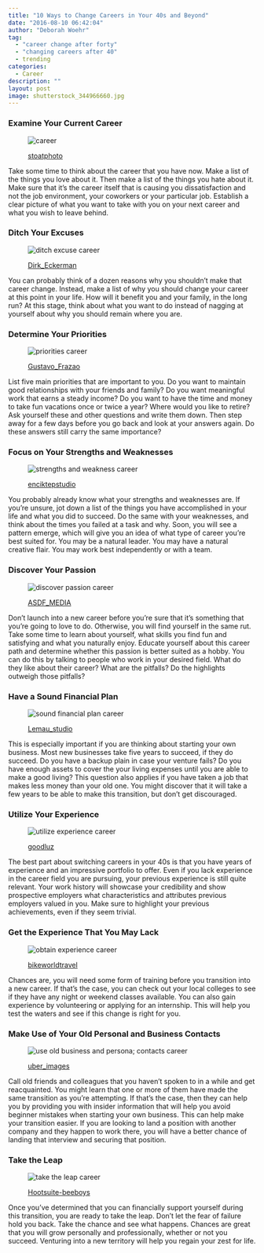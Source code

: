 ```yaml
---
title: "10 Ways to Change Careers in Your 40s and Beyond"
date: "2016-08-10 06:42:04"
author: "Deborah Woehr"
tag:
  - "career change after forty"
  - "changing careers after 40"
  - trending
categories:
  - Career
description: ""
layout: post
image: shutterstock_344966660.jpg
---
```


### Examine Your Current Career

<figure aria-describedby="caption-attachment-4011" class="wp-caption alignnone" id="attachment_4011" style="width: 700px">

![career](/posts/shutterstock_363522857.jpg)<figcaption class="wp-caption-text" id="caption-attachment-4011">[stoatphoto](https://www.shutterstock.com/pic-363522857/stock-photo-business-man-writing-pros-and-cons-balance-concept.html)</figcaption></figure>

Take some time to think about the career that you have now. Make a list of the things you love about it. Then make a list of the things you hate about it. Make sure that it’s the career itself that is causing you dissatisfaction and not the job environment, your coworkers or your particular job. Establish a clear picture of what you want to take with you on your next career and what you wish to leave behind.

### Ditch Your Excuses

<figure aria-describedby="caption-attachment-4012" class="wp-caption alignnone" id="attachment_4012" style="width: 700px">

![ditch excuse career](/posts/shutterstock_313134140.jpg)<figcaption class="wp-caption-text" id="caption-attachment-4012">[Dirk_Eckerman](https://www.shutterstock.com/pic-313134140/stock-photo-no-excuses-tell-the-truth-take-responsibility-and-have-no-regrets-stop-lying-being-responsible.html)</figcaption></figure>

You can probably think of a dozen reasons why you shouldn’t make that career change. Instead, make a list of why you should change your career at this point in your life. How will it benefit you and your family, in the long run? At this stage, think about what you want to do instead of nagging at yourself about why you should remain where you are.

### Determine Your Priorities

<figure aria-describedby="caption-attachment-4013" class="wp-caption alignnone" id="attachment_4013" style="width: 700px">

![priorities career](/posts/shutterstock_314490425.jpg)<figcaption class="wp-caption-text" id="caption-attachment-4013">[Gustavo_Frazao](https://www.shutterstock.com/pic-314490425/stock-photo-hand-with-marker-writing-the-word-priorites.html)</figcaption></figure>

List five main priorities that are important to you. Do you want to maintain good relationships with your friends and family? Do you want meaningful work that earns a steady income? Do you want to have the time and money to take fun vacations once or twice a year? Where would you like to retire? Ask yourself these and other questions and write them down. Then step away for a few days before you go back and look at your answers again. Do these answers still carry the same importance?

### Focus on Your Strengths and Weaknesses

<figure aria-describedby="caption-attachment-4014" class="wp-caption alignnone" id="attachment_4014" style="width: 3500px">

![strengths and weakness career](/posts/shutterstock_244227358.jpg)<figcaption class="wp-caption-text" id="caption-attachment-4014">[enciktepstudio](https://www.shutterstock.com/pic-244227358/stock-photo-business-man-pointing-on-jigsaw-written-swot.html)</figcaption></figure>

You probably already know what your strengths and weaknesses are. If you’re unsure, jot down a list of the things you have accomplished in your life and what you did to succeed. Do the same with your weaknesses, and think about the times you failed at a task and why. Soon, you will see a pattern emerge, which will give you an idea of what type of career you’re best suited for. You may be a natural leader. You may have a natural creative flair. You may work best independently or with a team.

### Discover Your Passion

<figure aria-describedby="caption-attachment-4015" class="wp-caption alignnone" id="attachment_4015" style="width: 700px">

![discover passion career](/posts/shutterstock_130099706.jpg)<figcaption class="wp-caption-text" id="caption-attachment-4015">[ASDF_MEDIA](https://www.shutterstock.com/pic-130099706/stock-photo-business-people-shaking-hands-finishing-up-a-meeting.html)</figcaption></figure>

Don’t launch into a new career before you’re sure that it’s something that you’re going to love to do. Otherwise, you will find yourself in the same rut. Take some time to learn about yourself, what skills you find fun and satisfying and what you naturally enjoy. Educate yourself about this career path and determine whether this passion is better suited as a hobby. You can do this by talking to people who work in your desired field. What do they like about their career? What are the pitfalls? Do the highlights outweigh those pitfalls?

### Have a Sound Financial Plan

<figure aria-describedby="caption-attachment-4016" class="wp-caption alignnone" id="attachment_4016" style="width: 700px">

![sound financial plan career](/posts/shutterstock_374311897.jpg)<figcaption class="wp-caption-text" id="caption-attachment-4016">[Lemau_studio](https://www.shutterstock.com/pic-374311897/stock-photo-financial-plan-written-on-wooden-table-with-clock-dice-calculator-pen-and-compass.html)

</figcaption></figure>

This is especially important if you are thinking about starting your own business. Most new businesses take five years to succeed, if they do succeed. Do you have a backup plain in case your venture fails? Do you have enough assets to cover the your living expenses until you are able to make a good living? This question also applies if you have taken a job that makes less money than your old one. You might discover that it will take a few years to be able to make this transition, but don’t get discouraged.

### Utilize Your Experience

<figure aria-describedby="caption-attachment-4017" class="wp-caption alignnone" id="attachment_4017" style="width: 700px">

![utilize experience career](/posts/shutterstock_265594196.jpg)<figcaption class="wp-caption-text" id="caption-attachment-4017">[goodluz](https://www.shutterstock.com/pic-265594196/stock-photo-teacher-helping-students-on-project.html)</figcaption></figure>

The best part about switching careers in your 40s is that you have years of experience and an impressive portfolio to offer. Even if you lack experience in the career field you are pursuing, your previous experience is still quite relevant. Your work history will showcase your credibility and show prospective employers what characteristics and attributes previous employers valued in you. Make sure to highlight your previous achievements, even if they seem trivial.

### Get the Experience That You May Lack

<figure aria-describedby="caption-attachment-4018" class="wp-caption alignnone" id="attachment_4018" style="width: 700px">

![obtain experience career](/posts/shutterstock_86444413.jpg)<figcaption class="wp-caption-text" id="caption-attachment-4018">[bikeworldtravel](https://www.shutterstock.com/pic-86444413/stock-photo-one-east-asian-woman-study-in-the-local-library.html)

</figcaption></figure>

Chances are, you will need some form of training before you transition into a new career. If that’s the case, you can check out your local colleges to see if they have any night or weekend classes available. You can also gain experience by volunteering or applying for an internship. This will help you test the waters and see if this change is right for you.

### Make Use of Your Old Personal and Business Contacts

<figure aria-describedby="caption-attachment-4020" class="wp-caption alignnone" id="attachment_4020" style="width: 700px">

![use old business and persona; contacts career](/posts/shutterstock_344966660.jpg)<figcaption class="wp-caption-text" id="caption-attachment-4020">[uber_images](https://www.shutterstock.com/pic-344966660/stock-photo-black-business-man-using-cell-phone-white-and-black-business-woman-in-background.html)

</figcaption></figure>

Call old friends and colleagues that you haven’t spoken to in a while and get reacquainted. You might learn that one or more of them have made the same transition as you’re attempting. If that’s the case, then they can help you by providing you with insider information that will help you avoid beginner mistakes when starting your own business. This can help make your transition easier. If you are looking to land a position with another company and they happen to work there, you will have a better chance of landing that interview and securing that position.

### Take the Leap

<figure aria-describedby="caption-attachment-4021" class="wp-caption alignnone" id="attachment_4021" style="width: 700px">

![take the leap career](/posts/shutterstock_309131933.jpg)<figcaption class="wp-caption-text" id="caption-attachment-4021">[Hootsuite-beeboys](https://www.shutterstock.com/pic-309131933/stock-photo-business-man-jump-with-blue-sky-full-length-asian-male.html?src=oaXC_C_LLplx1Vh1tibsqA-1-7)

</figcaption></figure>

Once you’ve determined that you can financially support yourself during this transition, you are ready to take the leap. Don’t let the fear of failure hold you back. Take the chance and see what happens. Chances are great that you will grow personally and professionally, whether or not you succeed. Venturing into a new territory will help you regain your zest for life.
